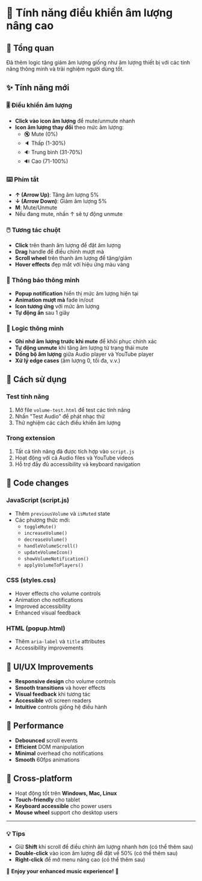 # 🎵 Tính năng điều khiển âm lượng nâng cao

## 📖 Tổng quan
Đã thêm logic tăng giảm âm lượng giống như âm lượng thiết bị với các tính năng thông minh và trải nghiệm người dùng tốt.

## ✨ Tính năng mới

### 🎚️ Điều khiển âm lượng
- **Click vào icon âm lượng** để mute/unmute nhanh
- **Icon âm lượng thay đổi** theo mức âm lượng:
  - 🔇 Mute (0%)
  - 🔈 Thấp (1-30%)
  - 🔉 Trung bình (31-70%)
  - 🔊 Cao (71-100%)

### ⌨️ Phím tắt
- **↑ (Arrow Up)**: Tăng âm lượng 5%
- **↓ (Arrow Down)**: Giảm âm lượng 5%
- **M**: Mute/Unmute
- Nếu đang mute, nhấn ↑ sẽ tự động unmute

### 🖱️ Tương tác chuột
- **Click** trên thanh âm lượng để đặt âm lượng
- **Drag** handle để điều chỉnh mượt mà
- **Scroll wheel** trên thanh âm lượng để tăng/giảm
- **Hover effects** đẹp mắt với hiệu ứng màu vàng

### 🔔 Thông báo thông minh
- **Popup notification** hiển thị mức âm lượng hiện tại
- **Animation mượt mà** fade in/out
- **Icon tương ứng** với mức âm lượng
- **Tự động ẩn** sau 1 giây

### 🧠 Logic thông minh
- **Ghi nhớ âm lượng trước khi mute** để khôi phục chính xác
- **Tự động unmute** khi tăng âm lượng từ trạng thái mute
- **Đồng bộ âm lượng** giữa Audio player và YouTube player
- **Xử lý edge cases** (âm lượng 0, tối đa, v.v.)

## 🎯 Cách sử dụng

### Test tính năng
1. Mở file `volume-test.html` để test các tính năng
2. Nhấn "Test Audio" để phát nhạc thử
3. Thử nghiệm các cách điều khiển âm lượng

### Trong extension
1. Tất cả tính năng đã được tích hợp vào `script.js`
2. Hoạt động với cả Audio files và YouTube videos
3. Hỗ trợ đầy đủ accessibility và keyboard navigation

## 🔧 Code changes

### JavaScript (script.js)
- Thêm `previousVolume` và `isMuted` state
- Các phương thức mới:
  - `toggleMute()`
  - `increaseVolume()`
  - `decreaseVolume()`
  - `handleVolumeScroll()`
  - `updateVolumeIcon()`
  - `showVolumeNotification()`
  - `applyVolumeToPlayers()`

### CSS (styles.css)
- Hover effects cho volume controls
- Animation cho notifications
- Improved accessibility
- Enhanced visual feedback

### HTML (popup.html)
- Thêm `aria-label` và `title` attributes
- Accessibility improvements

## 🎨 UI/UX Improvements
- **Responsive design** cho volume controls
- **Smooth transitions** và hover effects
- **Visual feedback** khi tương tác
- **Accessible** với screen readers
- **Intuitive** controls giống hệ điều hành

## 🚀 Performance
- **Debounced** scroll events
- **Efficient** DOM manipulation
- **Minimal** overhead cho notifications
- **Smooth** 60fps animations

## 📱 Cross-platform
- Hoạt động tốt trên **Windows, Mac, Linux**
- **Touch-friendly** cho tablet
- **Keyboard accessible** cho power users
- **Mouse wheel** support cho desktop users

---

### 💡 Tips
- Giữ **Shift** khi scroll để điều chỉnh âm lượng nhanh hơn (có thể thêm sau)
- **Double-click** vào icon âm lượng để đặt về 50% (có thể thêm sau)
- **Right-click** để mở menu nâng cao (có thể thêm sau)

🎵 **Enjoy your enhanced music experience!** 🎵
